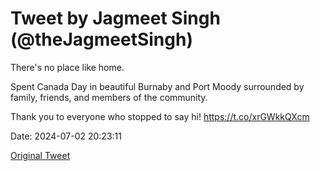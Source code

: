 # Tweet by Jagmeet Singh (@theJagmeetSingh)

There's no place like home.

Spent Canada Day in beautiful Burnaby and Port Moody surrounded by family, friends, and members of the community.

Thank you to everyone who stopped to say hi! https://t.co/xrGWkkQXcm

Date: 2024-07-02 20:23:11

[Original Tweet](https://x.com/theJagmeetSingh/status/1808234987256160679)
